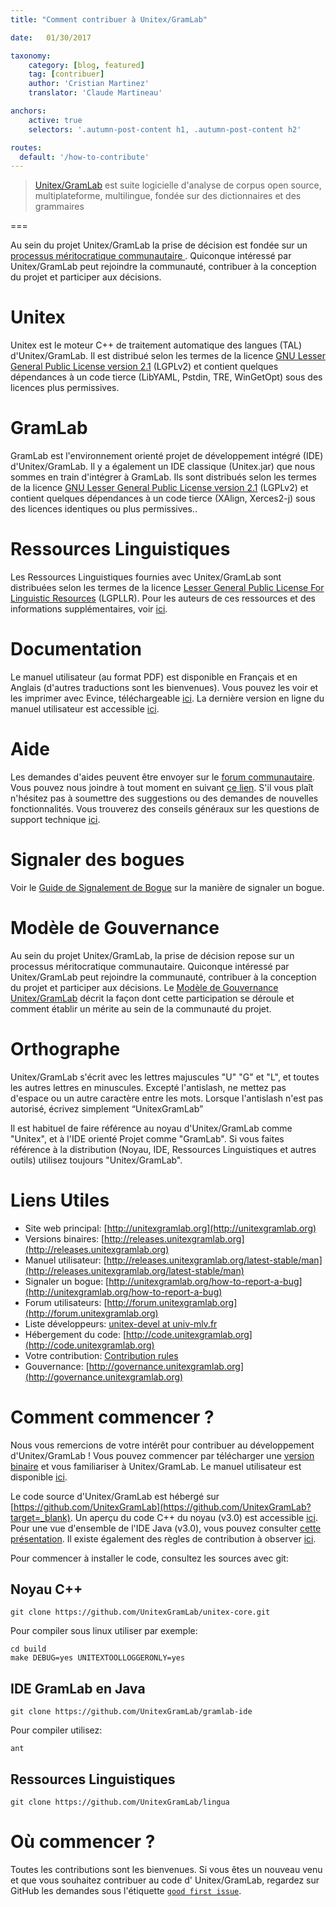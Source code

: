 ```yaml
---
title: "Comment contribuer à Unitex/GramLab"

date:   01/30/2017

taxonomy:
    category: [blog, featured]
    tag: [contribuer]
    author: 'Cristian Martinez'
    translator: 'Claude Martineau'

anchors:
    active: true
    selectors: '.autumn-post-content h1, .autumn-post-content h2'

routes:
  default: '/how-to-contribute'
---
```


> [Unitex/GramLab](/) est suite logicielle d'analyse de corpus open source, multiplateforme, multilingue, fondée sur des dictionnaires et des grammaires

===

Au sein du projet Unitex/GramLab la prise de décision est fondée sur un [processus méritocratique communautaire ](http://governance.unitexgramlab.org?target=_blank). Quiconque intéressé par Unitex/GramLab peut rejoindre la communauté, contribuer à la conception du projet et participer aux décisions.

# Unitex

Unitex est le  moteur C++ de traitement automatique des langues (TAL) d'Unitex/GramLab. Il est distribué selon les termes de la licence [GNU Lesser General Public License version 2.1](http://opensource.org/licenses/lgpl-2.1?target=_blank) (LGPLv2) et contient quelques dépendances à un code tierce (LibYAML, Pstdin, TRE, WinGetOpt) sous des licences plus permissives.

# GramLab

GramLab est l'environnement orienté projet de développement intégré (IDE) d'Unitex/GramLab. Il y a	également un  IDE classique (Unitex.jar) que nous sommes en train d'intégrer à GramLab. Ils sont distribués selon les termes de la licence  [GNU Lesser General Public License version 2.1](http://opensource.org/licenses/lgpl-2.1?target=_blank) (LGPLv2) et contient quelques dépendances à un code tierce (XAlign, Xerces2-j) sous des licences identiques ou plus permissives..

# Ressources Linguistiques

Les Ressources Linguistiques fournies avec Unitex/GramLab sont distribuées selon les termes de la licence [Lesser General Public License For Linguistic Resources](/lgpllr?target=_blank) (LGPLLR). Pour les auteurs de ces ressources et des informations supplémentaires, voir [ici](/language-resources?target=_blank).

# Documentation

Le manuel utilisateur (au format PDF) est disponible en Français et en Anglais (d'autres traductions sont les bienvenues). Vous pouvez les voir et les imprimer avec Evince, téléchargeable [ici](https://wiki.gnome.org/Apps/Evince/Downloads?target=_blank). La dernière version en ligne du manuel utilisateur est accessible [ici](http://releases.unitexgramlab.org/latest-stable/man?target=_blank).

# Aide

Les demandes d'aides peuvent être envoyer sur le [forum communautaire](http://forum.unitexgramlab.org?target=_blank). Vous pouvez nous joindre à tout moment en suivant [ce lien](https://unitexgramlab.typeform.com/to/nLE4sb). S'il vous plaît n'hésitez pas à soumettre des suggestions ou des demandes de nouvelles fonctionnalités. Vous trouverez des conseils généraux sur les questions de support technique [ici](http://www.catb.org/esr/faqs/smart-questions.html?target=_blank).

# Signaler des bogues

Voir le [Guide de Signalement de Bogue](/how-to-report-a-bug) sur la manière de signaler un bogue.

# Modèle de Gouvernance

Au sein du projet Unitex/GramLab, la prise de décision repose sur un processus méritocratique communautaire. Quiconque intéressé par Unitex/GramLab peut rejoindre la communauté, contribuer à la conception du projet et participer aux décisions. Le [Modèle de Gouvernance Unitex/GramLab](http://governance.unitexgramlab.org?target=_blank) décrit la façon dont cette participation se déroule et comment établir un mérite au sein de la communauté du projet.

# Orthographe

Unitex/GramLab s'écrit avec les lettres majuscules "U" "G" et "L", et toutes les autres lettres en minuscules. Excepté l'antislash, ne mettez pas d'espace ou un autre caractère entre les mots. Lorsque l'antislash n'est pas autorisé, écrivez simplement “UnitexGramLab”

Il est habituel de faire référence au noyau d'Unitex/GramLab comme "Unitex", et à l'IDE orienté Projet comme "GramLab". Si vous faites référence à la distribution (Noyau, IDE, Ressources Linguistiques et autres outils) utilisez toujours "Unitex/GramLab".

# Liens Utiles

- Site web principal: 	[http://unitexgramlab.org](http://unitexgramlab.org)
- Versions binaires: 	[http://releases.unitexgramlab.org](http://releases.unitexgramlab.org)
- Manuel utilisateur: 	[http://releases.unitexgramlab.org/latest-stable/man](http://releases.unitexgramlab.org/latest-stable/man)
- Signaler un bogue: [http://unitexgramlab.org/how-to-report-a-bug](http://unitexgramlab.org/how-to-report-a-bug)
- Forum utilisateurs: 	[http://forum.unitexgramlab.org](http://forum.unitexgramlab.org)
- Liste développeurs: 	[unitex-devel at univ-mlv.fr](mailto://unitex-devel@univ-mlv.fr)
- Hébergement du code: 	[http://code.unitexgramlab.org](http://code.unitexgramlab.org)
- Votre contribution: 	[Contribution rules](#)
- Gouvernance: 	[http://governance.unitexgramlab.org](http://governance.unitexgramlab.org)

# Comment commencer ?

Nous vous remercions de votre intérêt pour contribuer au développement d'Unitex/GramLab ! Vous pouvez commencer par télécharger une [version binaire](http://releases.unitexgramlab.org?target=_blank) et vous familiariser à Unitex/GramLab. Le manuel utilisateur est disponible [ici](http://unitexgramlab.org/releases/latest-stable/man/Unitex-GramLab-3.1-usermanual-fr.pdf?target=_blank).

Le code source d'Unitex/GramLab est hébergé sur [https://github.com/UnitexGramLab](https://github.com/UnitexGramLab?target=_blank). Un aperçu du code C++ du noyau (v3.0) est accessible [ici](http://www-igm.univ-mlv.fr/~unitex/docs/core_code.pdf?target=_blank). Pour une vue d'ensemble de l'IDE Java (v3.0), vous pouvez consulter [cette présentation](http://www-igm.univ-mlv.fr/~unitex/docs/ide_code.pdf?target=_blank). Il existe également des règles de contribution à observer [ici](#).

Pour commencer à installer le code, consultez les sources avec git:

## Noyau C++

```
git clone https://github.com/UnitexGramLab/unitex-core.git
```

Pour compiler sous linux utiliser par exemple:

```
cd build
make DEBUG=yes UNITEXTOOLLOGGERONLY=yes
```

## IDE GramLab en Java

```
git clone https://github.com/UnitexGramLab/gramlab-ide
```

Pour compiler utilisez:

```
ant
```

## Ressources Linguistiques

```
git clone https://github.com/UnitexGramLab/lingua
```

# Où commencer ?

Toutes les contributions sont les bienvenues. Si vous êtes un nouveau venu et que vous souhaitez contribuer au code d'  Unitex/GramLab, regardez  sur GitHub les demandes sous l'étiquette [`good first issue`](https://goo.gl/4tP9Hk?target=_blank).

